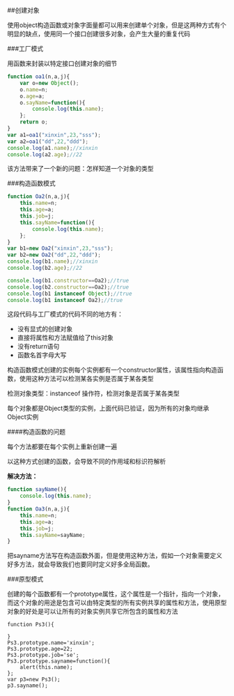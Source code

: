 ##创建对象

使用object构造函数或对象字面量都可以用来创建单个对象，但是这两种方式有个明显的缺点，使用同一个接口创建很多对象，会产生大量的重复代码

###工厂模式

用函数来封装以特定接口创建对象的细节

```javascript
function oa1(n,a,j){
	var o=new Object();
	o.name=n;
	o.age=a;
	o.sayName=function(){
		console.log(this.name);
	};
	return o;
}
var a1=oa1("xinxin",23,"sss");
var a2=oa1("dd",22,"ddd");
console.log(a1.name);//xinxin
console.log(a2.age);//22
```

该方法带来了一个新的问题：怎样知道一个对象的类型

###构造函数模式

```javascript
function Oa2(n,a,j){
	this.name=n;
	this.age=a;
	this.job=j;
	this.sayName=function(){
		console.log(this.name);
	};
}
var b1=new Oa2("xinxin",23,"sss");
var b2=new Oa2("dd",22,"ddd");
console.log(b1.name);//xinxin
console.log(b2.age);//22

console.log(b1.constructor==Oa2);//true
console.log(b2.constructor==Oa2);//true
console.log(b1 instanceof Object);//true
console.log(b1 instanceof Oa2);//true
```

这段代码与工厂模式的代码不同的地方有：
+ 没有显式的创建对象    
+ 直接将属性和方法赋值给了this对象    
+ 没有return语句    
+ 函数名首字母大写

构造函数模式创建的实例每个实例都有一个constructor属性，该属性指向构造函数，使用这种方法可以检测某各实例是否属于某各类型


检测对象类型：instanceof 操作符，检测对象是否属于某各类型


每个对象都是Object类型的实例，上面代码已验证，因为所有的对象均继承Object实例

####构造函数的问题

每个方法都要在每个实例上重新创建一遍

以这种方式创建的函数，会导致不同的作用域和标识符解析

**解决方法：**

```javascript
function sayName(){
	console.log(this.name);
}
function Oa3(n,a,j){
	this.name=n;
	this.age=a;
	this.job=j;
	this.sayName=sayName;
}
```

把sayname方法写在构造函数外面，但是使用这种方法，假如一个对象需要定义好多方法，就会导致我们也要同时定义好多全局函数。

###原型模式

创建的每个函数都有一个prototype属性，这个属性是一个指针，指向一个对象，而这个对象的用途是包含可以由特定类型的所有实例共享的属性和方法，使用原型对象的好处是可以让所有的对象实例共享它所包含的属性和方法

	function Ps3(){
		
	}
	Ps3.prototype.name='xinxin';
	Ps3.prototype.age=22;
	Ps3.prototype.job='se';
	Ps3.prototype.sayname=function(){
		alert(this.name);
	};
	var p3=new Ps3();
	p3.sayname();

